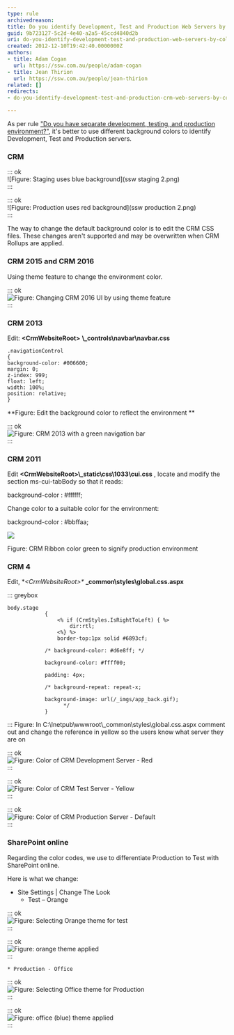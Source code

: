 ```yaml
---
type: rule
archivedreason: 
title: Do you identify Development, Test and Production Web Servers by colors?
guid: 9b723127-5c2d-4e40-a2a5-45ccd4840d2b
uri: do-you-identify-development-test-and-production-web-servers-by-colors
created: 2012-12-10T19:42:40.0000000Z
authors:
- title: Adam Cogan
  url: https://ssw.com.au/people/adam-cogan
- title: Jean Thirion
  url: https://ssw.com.au/people/jean-thirion
related: []
redirects:
- do-you-identify-development-test-and-production-crm-web-servers-by-colors

---
```


As per rule ["Do you have separate development, testing, and production environment?"](/_layouts/15/FIXUPREDIRECT.ASPX?WebId=3dfc0e07-e23a-4cbb-aac2-e778b71166a2&TermSetId=07da3ddf-0924-4cd2-a6d4-a4809ae20160&TermId=ae2ccef9-6cdc-4767-8e5a-e0e3dbf46fe2), it's better to use different background colors to identify Development, Test and Production servers.

### CRM 



::: ok  
![Figure: Staging uses blue background](ssw staging 2.png)  
:::


::: ok  
![Figure: Production uses red background](ssw production 2.png)  
:::

The way to change the default background color is to edit the CRM CSS files. These changes aren't supported and may be overwritten when CRM Rollups are applied.

### CRM 2015 and CRM 2016


Using theme feature to change the environment color.


::: ok  
![Figure: Changing CRM 2016 UI by using theme feature](CRM2015Theme.JPG)  
:::

### CRM 2013

Edit:  **&lt;CrmWebsiteRoot&gt;** **\\_controls\navbar\navbar.css**



```
.navigationControl
{
background-color: #006600;
margin: 0;
z-index: 999;
float: left;
width: 100%;
position: relative;
}
```


 **Figure: Edit the background color to reflect the environment
** 

::: ok  
![Figure: CRM 2013 with a green navigation bar](crm2013\_greenbar.jpg)  
:::

<!--endintro-->

### CRM 2011

Edit      **&lt;CrmWebsiteRoot&gt;\\_static\css\1033\cui.css** , locate and modify the section ms-cui-tabBody so that it reads:

background-color : #ffffff;

Change color to a suitable color for the environment:

background-color : #bbffaa;

![](CRM2011_ColorCodedRibbon.jpg)

Figure: CRM Ribbon color green to signify production environment

### CRM 4

Edit, **&lt;CrmWebsiteRoot&gt;\** **\_common\styles\global.css.aspx**

::: greybox


```
body.stage
            {
                <% if (CrmStyles.IsRightToLeft) { %>
                    dir:rtl;
                <%} %>
                border-top:1px solid #6893cf;

            /* background-color: #d6e8ff; */

            background-color: #ffff00;

            padding: 4px;
            
            /* background-repeat: repeat-x;
            
            background-image: url(/_imgs/app_back.gif);
                  */
            }
```


:::
 Figure: In C:\Inetpub\wwwroot\\_common\styles\global.css.aspx comment out and change the reference in yellow so the users know what server they are on

::: ok  
![Figure: Color of CRM Development Server - Red](CRM\_DevelopmentColor.jpg)  
:::


::: ok  
![Figure: Color of CRM Test Server - Yellow](CRM\_TestColor.jpg)  
:::


::: ok  
![Figure: Color of CRM Production Server - Default](CRM\_ProductionColor.jpg)  
:::

### SharePoint online

Regarding the color codes, we use to differentiate Production to Test with SharePoint online.

Here is what we change:

* Site Settings | Change The Look
    * Test – Orange 
            

::: ok  
![Figure: Selecting Orange theme for test](sharepoint-orange-theme.jpg)  
:::


::: ok  
![Figure: orange theme applied](sharepoint-orange-applied.jpg)  
:::

    * Production - Office 
            

::: ok  
![Figure: Selecting Office theme for Production](sharepoint-office-theme.jpg)  
:::


::: ok  
![Figure: office (blue) theme applied](sharepoint-office-applied.jpg)  
:::
